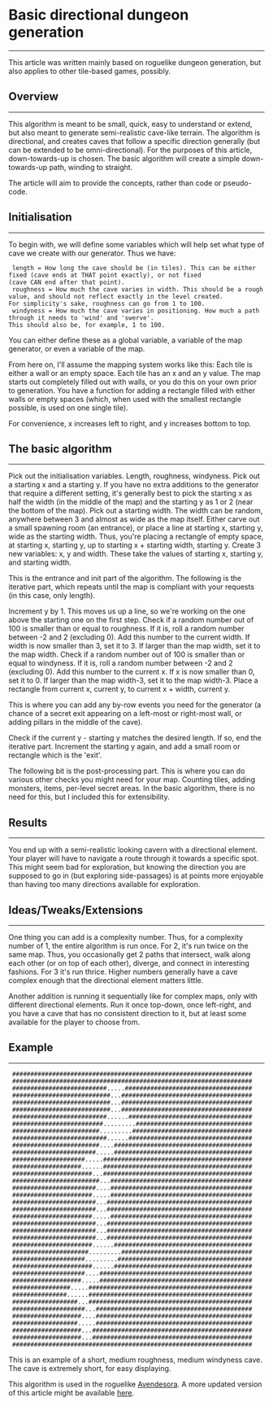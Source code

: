 # Basic directional dungeon generation

---

This article was written mainly based on roguelike dungeon generation, but also applies to other tile-based games, possibly.  

## Overview

---

This algorithm is meant to be small, quick, easy to understand or extend, but also meant to generate semi-realistic cave-like terrain. The algorithm is directional, and creates caves that follow a specific direction generally (but can be extended to be omni-directional). For the purposes of this article, down-towards-up is chosen. The basic algorithm will create a simple down-towards-up path, winding to straight.  

The article will aim to provide the concepts, rather than code or pseudo-code.  

## Initialisation

---

To begin with, we will define some variables which will help set what type of cave we create with our generator. Thus we have:  

```text
 length = How long the cave should be (in tiles). This can be either fixed (cave ends at THAT point exactly), or not fixed
(cave CAN end after that point).
 roughness = How much the cave varies in width. This should be a rough value, and should not reflect exactly in the level created.
For simplicity's sake, roughness can go from 1 to 100.
 windyness = How much the cave varies in positioning. How much a path through it needs to 'wind' and 'swerve'.
This should also be, for example, 1 to 100.
```

You can either define these as a global variable, a variable of the map generator, or even a variable of the map.  

From here on, I'll assume the mapping system works like this: Each tile is either a wall or an empty space. Each tile has an x and an y value. The map starts out completely filled out with walls, or you do this on your own prior to generation. You have a function for adding a rectangle filled with either walls or empty spaces (which, when used with the smallest rectangle possible, is used on one single tile).  

For convenience, x increases left to right, and y increases bottom to top.  

## The basic algorithm

---

Pick out the initialisation variables. Length, roughness, windyness. Pick out a starting x and a starting y. If you have no extra additions to the generator that require a different setting, it's generally best to pick the starting x as half the width (in the middle of the map) and the starting y as 1 or 2 (near the bottom of the map). Pick out a starting width. The width can be random, anywhere between 3 and almost as wide as the map itself. Either carve out a small spawning room (an entrance), or place a line at starting x, starting y, wide as the starting width. Thus, you're placing a rectangle of empty space, at starting x, starting y, up to starting x + starting width, starting y. Create 3 new variables: x, y and width. These take the values of starting x, starting y, and starting width.  

This is the entrance and init part of the algorithm. The following is the iterative part, which repeats until the map is compliant with your requests (in this case, only length).  

Increment y by 1. This moves us up a line, so we're working on the one above the starting one on the first step. Check if a random number out of 100 is smaller than or equal to roughness. If it is, roll a random number between -2 and 2 (excluding 0). Add this number to the current width. If width is now smaller than 3, set it to 3. If larger than the map width, set it to the map width. Check if a random number out of 100 is smaller than or equal to windyness. If it is, roll a random number between -2 and 2 (excluding 0). Add this number to the current x. If x is now smaller than 0, set it to 0. If larger than the map width-3, set it to the map width-3. Place a rectangle from current x, current y, to current x + width, current y.  

This is where you can add any by-row events you need for the generator (a chance of a secret exit appearing on a left-most or right-most wall, or adding pillars in the middle of the cave).  

Check if the current y - starting y matches the desired length. If so, end the iterative part. Increment the starting y again, and add a small room or rectangle which is the 'exit'.  

The following bit is the post-processing part. This is where you can do various other checks you might need for your map. Counting tiles, adding monsters, items, per-level secret areas. In the basic algorithm, there is no need for this, but I included this for extensibility.  

## Results

---

You end up with a semi-realistic looking cavern with a directional element. Your player will have to navigate a route through it towards a specific spot. This might seem bad for exploration, but knowing the direction you are supposed to go in (but exploring side-passages) is at points more enjoyable than having too many directions available for exploration.  

## Ideas/Tweaks/Extensions

---

One thing you can add is a complexity number. Thus, for a complexity number of 1, the entire algorithm is run once. For 2, it's run twice on the same map. Thus, you occasionally get 2 paths that intersect, walk along each other (or on top of each other), diverge, and connect in interesting fashions. For 3 it's run thrice. Higher numbers generally have a cave complex enough that the directional element matters little.  

Another addition is running it sequentially like for complex maps, only with different directional elements. Run it once top-down, once left-right, and you have a cave that has no consistent direction to it, but at least some available for the player to choose from.  

## Example

---

```text
 ##################################################################
 ##################################################################
 ##########################.....###################################
 ###########################...#################################### 
 ###########################...####################################
 ###########################...####################################
 ##########################......##################################
 #########################.........################################
 ########################.........#################################
 ##########################......##################################
 ########################....######################################
 #######################.....######################################
 ####################.....#########################################
 ###################......#########################################
 ######################...#########################################
 ########################...#######################################
 #######################....#######################################
 ######################.....#######################################
 #######################...########################################
 #######################...########################################
 ######################.....#######################################
 #######################...########################################
 #######################...########################################
 #######################...########################################
 ######################......######################################
 #####################.........####################################
 ####################.........#####################################
 ######################......######################################
 ####################....##########################################
 ###################.....##########################################
 ################.....#############################################
 ###############......#############################################
 ##################...#############################################
 ####################...###########################################
 ###################....###########################################
 ##################.....###########################################
 ###################...############################################
 ###################...############################################
 ##################################################################
```

This is an example of a short, medium roughness, medium windyness cave. The cave is extremely short, for easy displaying.  

This algorithm is used in the roguelike [Avendesora](avendesora.md). A more updated version of this article might be available [here](http://remike.homelinux.org/dungeon-generation-in-avendesora).
